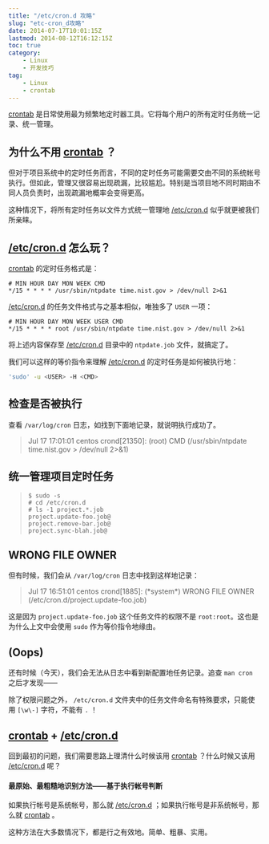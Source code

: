 ```yaml
---
title: "/etc/cron.d 攻略"
slug: "etc-cron_d攻略"
date: 2014-07-17T10:01:15Z
lastmod: 2014-08-12T16:12:15Z
toc: true
category:
    - Linux
    - 开发技巧
tag:
    - Linux
    - crontab
---
```


[crontab][] 是日常使用最为频繁地定时器工具。它将每个用户的所有定时任务统一记录、统一管理。

## 为什么不用 [crontab][] ？

[crontab]: http://linux.die.net/man/1/crontab

<!--more-->

[/etc/cron.d]: http://linux.die.net/man/8/crond

但对于项目系统中的定时任务而言，不同的定时任务可能需要交由不同的系统帐号执行。但如此，管理又很容易出现疏漏，比较尴尬。特别是当项目地不同时期由不同人员负责时，出现疏漏地概率会变得更高。

这种情况下，将所有定时任务以文件方式统一管理地 [/etc/cron.d][] 似乎就更被我们所亲睐。

## [/etc/cron.d][] 怎么玩？

[crontab][] 的定时任务格式是：

```
# MIN HOUR DAY MON WEEK CMD
*/15 * * * * /usr/sbin/ntpdate time.nist.gov > /dev/null 2>&1
```

[/etc/cron.d][] 的任务文件格式与之基本相似，唯独多了 `USER` 一项：

```
# MIN HOUR DAY MON WEEK USER CMD
*/15 * * * * root /usr/sbin/ntpdate time.nist.gov > /dev/null 2>&1
```

将上述内容保存至 [/etc/cron.d][] 目录中的 `ntpdate.job` 文件，就搞定了。

我们可以这样的等价指令来理解 [/etc/cron.d][] 的定时任务是如何被执行地：

```sh
'sudo' -u <USER> -H <CMD>
```

## 检查是否被执行

查看 `/var/log/cron` 日志，如找到下面地记录，就说明执行成功了。

> Jul 17 17:01:01 centos crond[21350]: (root) CMD (/usr/sbin/ntpdate time.nist.gov > /dev/null 2>&1)

## 统一管理项目定时任务

> ```
> $ sudo -s
> # cd /etc/cron.d
> # ls -1 project.*.job
> project.update-foo.job@
> project.remove-bar.job@
> project.sync-blah.job@
> ```

## WRONG FILE OWNER

但有时候，我们会从 `/var/log/cron` 日志中找到这样地记录：

> Jul 17 16:51:01 centos crond[1885]: (\*system\*) WRONG FILE OWNER (/etc/cron.d/project.update-foo.job)

这是因为 `project.update-foo.job` 这个任务文件的权限不是 `root:root`。这也是为什么上文中会使用 `sudo` 作为等价指令地缘由。

## (Oops)

还有时候（今天），我们会无法从日志中看到新配置地任务记录。追查 `man cron` 之后才发现——

除了权限问题之外， `/etc/cron.d` 文件夹中的任务文件命名有特殊要求，只能使用 `[\w\-]` 字符，不能有 `.` ！

## [crontab][] + [/etc/cron.d][]

回到最初的问题，我们需要思路上理清什么时候该用 [crontab][] ？什么时候又该用 [/etc/cron.d][] 呢？

#### 最原始、最粗糙地识别方法——基于执行帐号判断

如果执行帐号是系统帐号，那么就 [/etc/cron.d][] ；如果执行帐号是非系统帐号，那么就 [crontab][] 。

这种方法在大多数情况下，都是行之有效地。简单、粗暴、实用。
